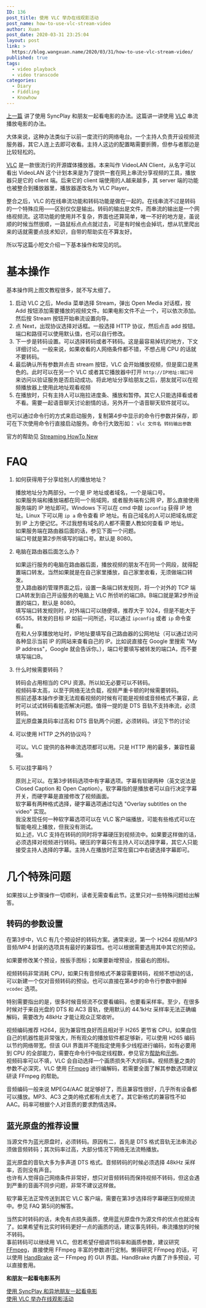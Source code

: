 ```yaml
---
ID: 136
post_title: 使用 VLC 举办在线观影活动
post_name: how-to-use-vlc-stream-video
author: Xuan
post_date: 2020-03-31 23:25:04
layout: post
link: >
  https://blog.wangxuan.name/2020/03/31/how-to-use-vlc-stream-video/
published: true
tags:
  - video playback
  - video transcode
categories:
  - Diary
  - Fiddling
  - Knowhow
---
```

[上一篇](https://blog.wangxuan.name/2020/03/30/watch-movie-remotely-with-syncplay/) 讲了使用 SyncPlay 和朋友一起看电影的办法。这篇讲一讲使用 [VLC](https://www.videolan.org/vlc/index.html) 串流播放电影的办法。

大体来说，这种办法类似于以前一度流行的网络电台。一个主持人负责开设视频流服务器，其它人连上去即可收看。主持人这边的配置略需要折腾，但参与者那边是比较轻松的。

[VLC](https://www.videolan.org/vlc/index.html) 是一款很流行的开源媒体播放器。本来叫作 VideoLAN Client，从名字可以看出 VideoLAN 这个计划本来是为了提供一套在网上串流分享视频的工具，播放器只是它的 client 端。后来它的 client 端使用的人越来越多，其 server 端的功能也被整合到播放器里，播放器遂改名为 VLC Player。

整合之后，VLC 的在线串流功能和转码功能是做在一起的。在线串流不过是转码的一个特殊应用——区别仅仅是输出。转码的输出是文件，而串流的输出是一个网络视频流。这项功能的使用并不复杂，界面也还算简单，唯一不好的地方是，虽说顺的时候当然很顺，一路鼠标点点点就过去，可是有时候也会掉坑，想从坑里爬出来的话就需要点技术知识，自带的帮助实在不算友好。

所以写这篇小短文介绍一下基本操作和常见的坑。

# 基本操作

基本操作网上图文教程很多，就不写太细了。

1. 启动 VLC 之后，Media 菜单选择 Stream，弹出 Open Media 对话框，按 Add 按钮添加需要播放的视频文件。如果电影文件不止一个，可以依次添加。然后按 Stream 按钮开始串流设置向导。
2. 点 Next，出现协议选择对话框。一般选择 HTTP 协议，然后点击 add 按钮。端口和路径可以使用默认值，也可以自行修改。
3. 下一步是转码设置。可以选择转码或者不转码。这是最容易掉坑的地方，下文详细讨论。一般来说，如果收看的人网络条件都不错，不想占用 CPU 的话就不要转码。
4. 最后确认所有参数并点击 stream 按钮，VLC 会开始播放视频，但是窗口是黑色的。此时可以在另一个 VLC 或者其它播放器中打开 `http://IP地址:端口号` 来访问以验证服务是否启动成功。将此地址分享给朋友之后，朋友就可以在视频播放器上使用此地址观看视频
5. 在播放时，只有主持人可以拖拉进度条、播放和暂停。其它人只能选择看或者不看。需要一起语音聊天讨论剧情的话，另外开一个语音聊天软件就可以。

也可以通过命令行的方式来启动服务，复制第4步中显示的命令行参数并保存，即可在下次使用命令行直接启动服务。命令行大致形如： `vlc 文件名 转码输出参数`

官方的帮助见 [Streaming HowTo New](https://wiki.videolan.org/Documentation:Streaming_HowTo_New/#Streaming_using_the_GUI)

# FAQ

1. 如何获得用于分享给别人的播放地址？
   
   播放地址分为两部分。一个是 IP 地址或者域名，一个是端口号。  
   如果服务端和播放端都在同一个局域网，或者服务端有公网 IP，那么直接使用服务端的 IP 地址即可。Windows 下可以在 cmd 中敲 `ipconfig` 获得 IP 地址。Linux 下可以用 `ip a` 命令查看 IP 地址。有自己域名的人可以把域名绑定到 IP 上方便记忆。不过我想有域名的人都不需要人教如何查看 IP 地址。  
   如果服务端在路由器后面的话，参见下面一个问题。  
   端口号就是第2步所填写的端口号。默认是 8080。
   
2. 电脑在路由器后面怎么办？
   
   如果运行服务的电脑在路由器后面，播放视频的朋友不在同一个网段，就得配置端口转发。当然如果就是在自己家里播放，自己家里收看，无须做端口转发。  
   登入路由器的管理界面之后，设置一条端口转发规则，将一个对外的 TCP 端口A转发到自己开设服务的电脑上 VLC 所侦听的端口B。B端口就是第2步所设置的端口，默认是 8080。  
   填写端口转发规则时，对外端口可以随便填，推荐大于 1024，但是不能大于 65535。转发的目标 IP 如前一问所述，可以通过 `ipconfig` 或者 `ip` 命令查看。  
   在和人分享播放地址时，IP地址要填写自己路由器的公网地址（可以通过访问各种显示当前 IP 的网站来查看自己的 IP。比如说直接在 Google 里搜索 "My IP address"，Google 就会告诉你。），端口号要填写被转发的端口A，而不要填写端口B。

3. 什么时候需要转码？
   
   转码会占用相当的 CPU 资源。所以如无必要可以不转码。  
   视频码率太高，以至于网络无法负载，视频严重卡顿的时候需要转码。  
   照前述基本操作步骤无法观看视频的时候有可能是视频或音频格式不兼容，此时可以试试转码看能否解决问题。值得一提的是 DTS 音轨不支持串流，必须转码。  
   蓝光原盘兼具码率过高和 DTS 音轨两个问题，必须转码。详见下节的讨论
   
4. 可以使用 HTTP 之外的协议吗？

   可以。VLC 提供的各种串流选项都可以用。只是 HTTP 用的最多，兼容性最强。
   
5. 可以挂字幕吗？

   原则上可以。在第3步转码选项中有字幕选项。字幕有软硬两种（英文说法是 Closed Caption 和 Open Caption）。软字幕指的是播放者可以自行决定字幕开关，而硬字幕是直接修改了视频画面。  
   软字幕有两种格式选择，硬字幕选项通过勾选 "Overlay subtitles on the video" 实现。  
   我没发现任何一种软字幕选项可以在 VLC 客户端播放，可能有些格式可以在智能电视上播放，但我没有测试。  
   如上述，VLC 支持在转码的同时将字幕硬压到视频流中。如果要这样做的话，必须选择对视频进行转码。硬压的字幕只有主持人可以选择字幕，其它人只能接受主持人选择的字幕。主持人在播放时正常在窗口中右键选择字幕即可。
   
# 几个特殊问题

如果按以上步骤操作一切顺利，读者无需查看此节。这里只对一些特殊问题给出解答。

## 转码的参数设置

在第3步中，VLC 有几个预设好的转码方案。通常来说，第一个 H264 视频/MP3 音频/MP4 封装的选项具有最好的兼容性。也可以根据需要选用其中其它的预设。

如果要修改某个预设，按扳手图标；如果要新增预设，按最右的图标。

视频转码非常消耗 CPU，如果只有音频格式不兼容需要转码，视频不想动的话，可以新建一个仅对音频转码的预设。也可以直接在第4步的命令行参数中删掉 `vcodec` 选项。

特别需要指出的是，很多时候音频流不仅要看编码，也要看采样率。至少，在很多时候对于来自光盘的 DTS 和 AC3 音轨，使用默认的 44.1kHz 采样率无法正确编解码，需要改为 48kHz 才能让观众正常收听。

视频编码推荐 H264，因为兼容性良好而且相对于 H265 更节省 CPU。如果自信自己的机器性能非常强大，所有观众的播放软件都足够新，可以使用 H265 编码以节约网络带宽。但该 GUI 界面并不能指定使用多少线程进行编码，如有必要用到 CPU 的全部能力，需要在命令行中指定线程数，参见官方[帮助](https://wiki.videolan.org/Documentation:Streaming_HowTo/Advanced_Streaming_Using_the_Command_Line/#threads)和[示例](https://wiki.videolan.org/Documentation:Streaming_HowTo/Command_Line_Examples/#More_complex_transcoding_example)。  
视频码率可以不填，VLC 会自动选择一个画质损失不大的码率。视频质量之类的参数不必深究，VLC 使用 [FFmpeg](https://www.ffmpeg.org/) 进行编解码，若需要全面了解其参数选项建议研读 FFmpeg 的帮助。

音频编码一般来说 MPEG4/AAC 就足够好了，而且兼容性很好，几乎所有设备都可以播放。MP3、AC3 之类的格式都有点太老了。其它新格式的兼容性不如 AAC。码率可根据个人对音质的要求酌情选择。

## 蓝光原盘的推荐设置

当源文件为蓝光原盘时，必须转码。原因有二，首先是 DTS 格式音轨无法串流必须做音频转码；其次码率过高，大部分情况下网络无法流畅播放。

蓝光原盘的音轨大多为多声道 DTS 格式。音频转码的时候必须选择 48kHz 采样率，否则没有声音。  
也许有人觉得自己网络条件非常好，想只对音频转码而保持视频不转码，但这会遇到严重的音画不同步问题，非常不建议这样做。

软字幕无法正常传送到其它 VLC 客户端，需要在第3步选择将字幕硬压到视频流中。参见 FAQ 第5问的解答。

当然实时转码的话，未免有点损失画质，使用蓝光原盘作为源文件的优点也就没有了。如果希望有比实时转码更好一点的画质的话，建议事先转码，串流播放的时候不转码。  
事前转码可以继续用 VLC。但若希望仔细调节码率和画质参数，建议研究[FFmpeg](https://www.ffmpeg.org/)，直接使用 FFmpeg 丰富的参数进行定制。懒得研究 FFmpeg 的话，可以使用 [HandBrake](https://handbrake.fr/) 这一 FFmpeg 的 GUI 界面。HandBrake 内置了许多预设，可以直接套用。


**和朋友一起看电影系列**

[使用 SyncPlay 和异地朋友一起看电影](https://blog.wangxuan.name/2020/03/30/watch-movie-remotely-with-syncplay/)  
[使用 VLC 举办在线观影活动](https://blog.wangxuan.name/2020/03/31/how-to-use-vlc-stream-video/)